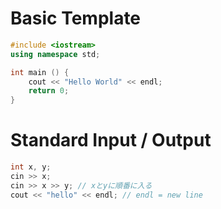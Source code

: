 # Basic Template
```c++
#include <iostream>
using namespace std;

int main () {
    cout << "Hello World" << endl;
    return 0;
}
```

# Standard Input / Output
```c++
int x, y;
cin >> x;
cin >> x >> y; // xとyに順番に入る
cout << "hello" << endl; // endl = new line
```

